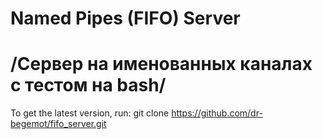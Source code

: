 # Named Pipes (FIFO) Server
# /Сервер на именованных каналах с тестом на bash/
To get the latest version, run:
  git clone https://github.com/dr-begemot/fifo_server.git

